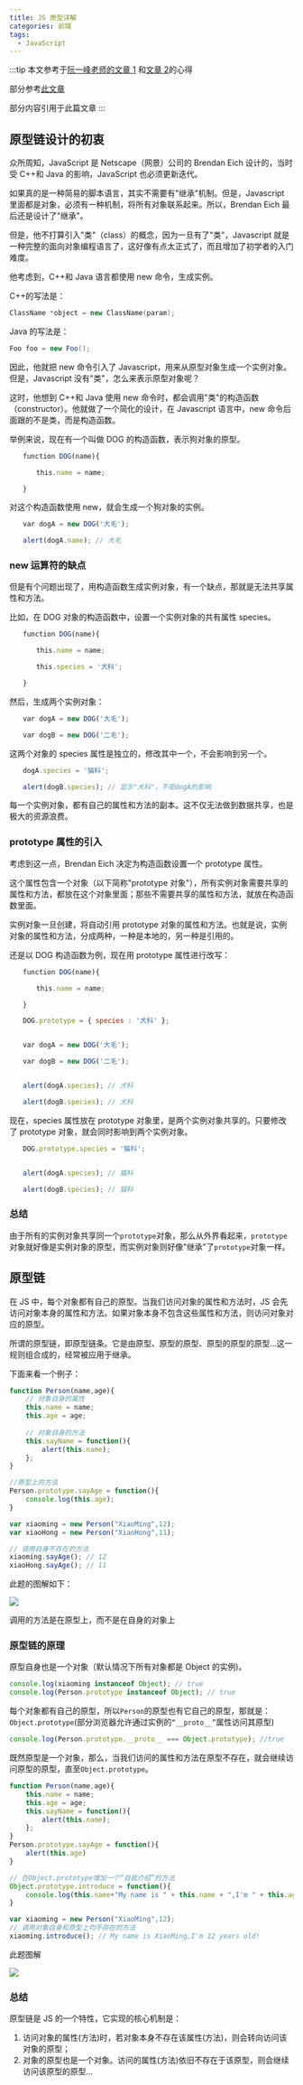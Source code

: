 ```yaml
---
title: JS 原型详解
categories: 前端
tags:
  - JavaScript
---
```


:::tip
本文参考于[阮一峰老师的文章 1](http://www.ruanyifeng.com/blog/2011/06/designing_ideas_of_inheritance_mechanism_in_javascript.html) 和[文章 2](http://www.ruanyifeng.com/blog/2010/05/object-oriented_javascript_encapsulation.html)的心得

部分参考[此文章](https://segmentfault.com/a/1190000017254949)

部分内容引用于此篇文章
:::

## 原型链设计的初衷

众所周知，JavaScript 是 Netscape（网景）公司的 Brendan Eich 设计的，当时受 C++和 Java 的影响，JavaScript 也必须更新迭代。

如果真的是一种简易的脚本语言，其实不需要有"继承"机制。但是，Javascript 里面都是对象，必须有一种机制，将所有对象联系起来。所以，Brendan Eich 最后还是设计了"继承"。

但是，他不打算引入"类"（class）的概念，因为一旦有了"类"，Javascript 就是一种完整的面向对象编程语言了，这好像有点太正式了，而且增加了初学者的入门难度。

他考虑到，C++和 Java 语言都使用 new 命令，生成实例。

C++的写法是：

```c++
ClassName *object = new ClassName(param);
```

Java 的写法是：

```java
Foo foo = new Foo();
```

因此，他就把 new 命令引入了 Javascript，用来从原型对象生成一个实例对象。但是，Javascript 没有"类"，怎么来表示原型对象呢？

这时，他想到 C++和 Java 使用 new 命令时，都会调用"类"的构造函数（constructor）。他就做了一个简化的设计，在 Javascript 语言中，new 命令后面跟的不是类，而是构造函数。

举例来说，现在有一个叫做 DOG 的构造函数，表示狗对象的原型。

```javascript
　　function DOG(name){

　　　　this.name = name;

　　}
```

对这个构造函数使用 new，就会生成一个狗对象的实例。

```javascript
　　var dogA = new DOG('大毛');

　　alert(dogA.name); // 大毛
```

### new 运算符的缺点

但是有个问题出现了，用构造函数生成实例对象，有一个缺点，那就是无法共享属性和方法。

比如，在 DOG 对象的构造函数中，设置一个实例对象的共有属性 species。

```javascript
　　function DOG(name){

　　　　this.name = name;

　　　　this.species = '犬科';

　　}
```

然后，生成两个实例对象：

```JavaScript
　　var dogA = new DOG('大毛');

　　var dogB = new DOG('二毛');
```

这两个对象的 species 属性是独立的，修改其中一个，不会影响到另一个。

```JavaScript
　　dogA.species = '猫科';

　　alert(dogB.species); // 显示"犬科"，不受dogA的影响
```

每一个实例对象，都有自己的属性和方法的副本。这不仅无法做到数据共享，也是极大的资源浪费。

### prototype 属性的引入

考虑到这一点，Brendan Eich 决定为构造函数设置一个 prototype 属性。

这个属性包含一个对象（以下简称"prototype 对象"），所有实例对象需要共享的属性和方法，都放在这个对象里面；那些不需要共享的属性和方法，就放在构造函数里面。

实例对象一旦创建，将自动引用 prototype 对象的属性和方法。也就是说，实例对象的属性和方法，分成两种，一种是本地的，另一种是引用的。

还是以 DOG 构造函数为例，现在用 prototype 属性进行改写：

```JavaScript
　　function DOG(name){

　　　　this.name = name;

　　}

　　DOG.prototype = { species : '犬科' };


　　var dogA = new DOG('大毛');

　　var dogB = new DOG('二毛');


　　alert(dogA.species); // 犬科

　　alert(dogB.species); // 犬科
```

现在，species 属性放在 prototype 对象里，是两个实例对象共享的。只要修改了 prototype 对象，就会同时影响到两个实例对象。

```JavaScript
　　DOG.prototype.species = '猫科';


　　alert(dogA.species); // 猫科

　　alert(dogB.species); // 猫科
```

### 总结

由于所有的实例对象共享同一个`prototype`对象，那么从外界看起来，`prototype`对象就好像是实例对象的原型，而实例对象则好像"继承"了`prototype`对象一样。

## 原型链

在 JS 中，每个对象都有自己的原型。当我们访问对象的属性和方法时，JS 会先访问对象本身的属性和方法。如果对象本身不包含这些属性和方法，则访问对象对应的原型。

所谓的原型链，即原型链条。它是由原型、原型的原型、原型的原型的原型...这一规则组合成的，经常被应用于继承。

下面来看一个例子：

```JavaScript
function Person(name,age){
    // 对象自身的属性
    this.name = name;
    this.age = age;
    
    // 对象自身的方法
    this.sayName = function(){
        alert(this.name);
    };
}

//原型上的方法
Person.prototype.sayAge = function(){
    console.log(this.age);
}

var xiaoming = new Person("XiaoMing",12);
var xiaoHong = new Person("XiaoHong",11);

// 调用自身不存在的方法
xiaoming.sayAge(); // 12
xiaoHong.sayAge(); // 11
```

此题的图解如下：

![](https://txy-tc-ly-1256104767.cos.ap-guangzhou.myqcloud.com/3301668477-5c073bc092c15_articlex)

调用的方法是在原型上，而不是在自身的对象上

### 原型链的原理

原型自身也是一个对象（默认情况下所有对象都是 Object 的实例)。

```JavaScript
console.log(xiaoming instanceof Object); // true
console.log(Person.prototype instanceof Object); // true
```

每个对象都有自己的原型，所以`Person`的原型也有它自己的原型，那就是：`Object.prototype`(部分浏览器允许通过实例的`“__proto__”`属性访问其原型)

```javascript
console.log(Person.prototype.__proto__ === Object.prototype); //true
```

既然原型是一个对象，那么，当我们访问的属性和方法在原型不存在，就会继续访问原型的原型，直至`Object.prototype`。

```javascript
function Person(name,age){
    this.name = name;
    this.age = age;
    this.sayName = function(){
        alert(this.name);
    };
}
Person.prototype.sayAge = function(){
    alert(this.age)
}

// 在Object.prototype增加一个“自我介绍”的方法
Object.prototype.introduce = function(){
    console.log(this.name+"My name is " + this.name + ",I'm " + this.age + " years old!")
}

var xiaoming = new Person("XiaoMing",12);
// 调用对象自身和原型上均不存在的方法
xiaoming.introduce(); // My name is XiaoMing,I'm 12 years old!
```

此题图解

![](https://txy-tc-ly-1256104767.cos.ap-guangzhou.myqcloud.com/bVbkAT4)

### 总结

原型链是 JS 的一个特性，它实现的核心机制是：

1. 访问对象的属性(方法)时，若对象本身不存在该属性(方法)，则会转向访问该对象的原型；
2. 对象的原型也是一个对象。访问的属性(方法)依旧不存在于该原型，则会继续访问该原型的原型...